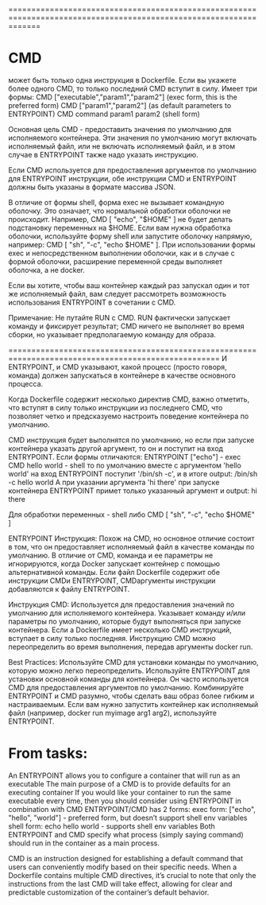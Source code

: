 ===================================================================================================================
# CMD
может быть только одна инструкция в Dockerfile. Если вы укажете более одного CMD, то только последний CMD вступит в силу.
  Имеет три формы:
  CMD ["executable","param1","param2"] (exec form, this is the preferred form)
  CMD ["param1","param2"] (as default parameters to ENTRYPOINT)
  CMD command param1 param2 (shell form)
  
  Основная цель CMD - предоставить значения по умолчанию для исполняемого контейнера. Эти значения по умолчанию могут включать исполняемый файл, или не включать исполняемый файл, и в этом случае в ENTRYPOINT также надо указать инструкцию.

  Если CMD используется для предоставления аргументов по умолчанию для ENTRYPOINT инструкции, обе инструкции CMD и ENTRYPOINT должны быть указаны в формате массива JSON.
 
  В отличие от формы shell, форма exec не вызывает командную оболочку. Это означает, что нормальной обработки оболочки не происходит. Например, CMD [ "echo", "$HOME" ] не будет делать подстановку переменных на $HOME. Если вам нужна обработка оболочки, используйте форму shell или запустите оболочку напрямую, например: CMD [ "sh", "-c", "echo $HOME" ]. При использовании формы exec и непосредственном выполнении оболочки, как и в случае с формой оболочки, расширение переменной среды выполняет оболочка, а не docker.

  Если вы хотите, чтобы ваш контейнер каждый раз запускал один и тот же исполняемый файл, вам следует рассмотреть возможность использования ENTRYPOINT в сочетании с CMD.

  Примечание:
  Не путайте RUN с CMD. RUN фактически запускает команду и фиксирует результат; CMD ничего не выполняет во время сборки, но указывает предполагаемую команду для образа.

====================================================================================================
И ENTRYPOINT, и CMD указывают, какой процесс (просто говоря, команда) должен запускаться в контейнере в качестве основного процесса.

Когда Dockerfile содержит несколько директив CMD, важно отметить, что вступят в силу только инструкции из последнего CMD, что позволяет четко и предсказуемо настроить поведение контейнера по умолчанию.

CMD инструкция будет выполнятся по умолчанию, но если при запуске контейнера указать другой аргумент, то он и поступит на вход ENTRYPOINT.
Если формы отличаются:
  ENTRYPOINT ["echo"] - exec
  CMD hello world     - shell
то по умолчанию вместе с аргументом 'hello world' на вход ENTRYPOINT поступит '/bin/sh -c', и в итоге output: 
/bin/sh -c hello world
А при указании аргумента 'hi there' при запуске контейнера ENTRYPOINT примет только указанный аргумент и output: 
hi there

Для обработки переменных - shell либо CMD [ "sh", "-c", "echo $HOME" ]

ENTRYPOINT Инструкция:
Похож на CMD, но основное отличие состоит в том, что он предоставляет исполняемый файл в качестве команды по умолчанию.
В отличие от CMD, команда и ее параметры не игнорируются, когда Docker запускает контейнер с помощью альтернативной команды.
Если файл Dockerfile содержит обе инструкции CMDи ENTRYPOINT, CMDаргументы инструкции добавляются к файлу ENTRYPOINT.

Инструкция CMD:
Используется для предоставления значений по умолчанию для исполняемого контейнера.
Указывает команду и/или параметры по умолчанию, которые будут выполняться при запуске контейнера.
Если a Dockerfile имеет несколько CMD инструкций, вступает в силу только последняя.
Инструкцию CMD можно переопределить во время выполнения, передав аргументы docker run.

Best Practices:
Используйте CMD для установки команды по умолчанию, которую можно легко переопределить.
Используйте ENTRYPOINT для установки основной команды для контейнера. Он часто используется CMD для предоставления аргументов по умолчанию.
Комбинируйте ENTRYPOINT и CMD разумно, чтобы сделать ваш образ более гибким и настраиваемым.
Если вам нужно запустить контейнер как исполняемый файл (например, docker run myimage arg1 arg2), используйте ENTRYPOINT.

# From tasks:
An ENTRYPOINT allows you to configure a container that will run as an executable
The main purpose of a CMD is to provide defaults for an executing container
If you would like your container to run the same executable every time, then you should consider using ENTRYPOINT in combination with CMD
ENTRYPOINT/CMD has 2 forms:
exec form: ["echo", "hello", "world"] - preferred form, but doesn’t support shell env variables
shell form: echo hello world - supports shell env variables
Both ENTRYPOINT and CMD specify what process (simply saying command) should run in the container as a main process.

CMD is an instruction designed for establishing a default command that users can conveniently modify based on their specific needs.
When a Dockerfile contains multiple CMD directives, it’s crucial to note that only the instructions from the last CMD will take effect, allowing for clear and predictable customization of the container’s default behavior.

